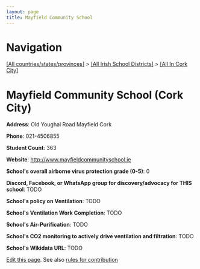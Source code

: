 ```yaml
---
layout: page
title: Mayfield Community School
---
```

# Navigation

[[All countries/states/provinces]](../../..) > [[All Irish School Districts]](../..) > [[All In Cork City]](..)

# Mayfield Community School (Cork City)

**Address**: Old Youghal Road Mayfield Cork

**Phone**: 021-4506855

**Student Count**: 363

**Website**: <http://www.mayfieldcommunityschool.ie>

**School's overall airborne virus protection grade (0-5)**: 0

**Discord, Facebook, or WhatsApp group for discovery/advocacy for THIS school**: TODO

**School's policy on Ventilation**: TODO

**School's Ventilation Work Completion**: TODO

**School's Air-Purification**: TODO

**School's CO2 monitoring to actively drive ventilation and filtration**: TODO

**School's Wikidata URL**: TODO


[Edit this page](https://github.com/ventilate-schools/Ireland/edit/main/./Cork_City/Mayfield_Community_School.md). See also [rules for contribution](../../../contribution-rules/)